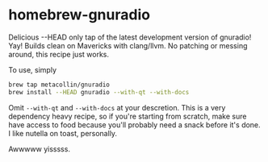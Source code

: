 homebrew-gnuradio
=================

Delicious --HEAD only tap of the latest development version of gnuradio! Yay! Builds clean on Mavericks with clang/llvm.  No patching or messing around, this recipe just works. 

To use, simply 
```sh
brew tap metacollin/gnuradio
brew install --HEAD gnuradio --with-qt --with-docs
```

Omit `--with-qt` and `--with-docs` at your descretion.  This is a very dependency heavy recipe, so if you're starting from scratch, make sure have access to food because you'll probably need a snack before it's done.  I like nutella on toast, personally.

Awwwww yisssss.

